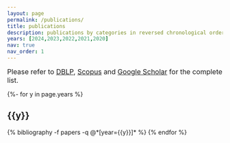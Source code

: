 ```yaml
---
layout: page
permalink: /publications/
title: publications
description: publications by categories in reversed chronological order (since 2020). 
years: [2024,2023,2022,2021,2020]
nav: true
nav_order: 1
---
```

<font size =3>Please refer to <a href="https://dblp.org/pid/g/FrancescoGuerra.html">DBLP</a>, <a href="https://www.scopus.com/authid/detail.uri?authorId=23396829400">Scopus</a> and <a href="https://scholar.google.com/citations?hl=it&user=s3L_fj0AAAAJ&view_op=list_works&authuser=2">Google Scholar</a> for the complete list.</font>


<!-- _pages/publications.md -->
<div class="publications">

{%- for y in page.years %}
  <h2 class="year">{{y}}</h2>
  {% bibliography -f papers -q @*[year={{y}}]* %}
{% endfor %}

</div>
